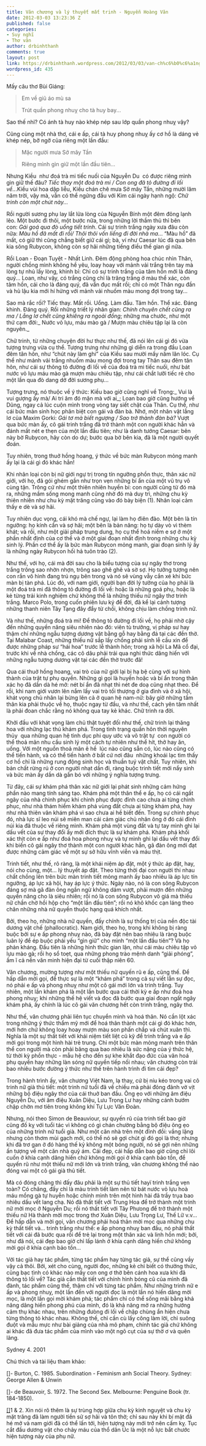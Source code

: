 ```yaml
---
title: Văn chương và lý thuyết mất trinh - Nguyễn Hoàng Văn
date: 2012-03-03 13:23:36 Z
published: false
categories:
- Suy nghĩ
- Thơ văn
author: drbinhthanh
comments: true
layout: post
link: https://drbinhthanh.wordpress.com/2012/03/03/van-ch%c6%b0%c6%a1ng-va-ly-thuy%e1%ba%bft-m%e1%ba%a5t-trinh-nguy%e1%bb%85n-hoang-van/
wordpress_id: 435
---
```


Mấy câu thơ Bùi Giáng:


<blockquote>Em về giũ áo mù sa

Trút quần phong nhuỵ cho tà huy bay...</blockquote>


Sao thế nhỉ? Có ánh tà huy nào khép nép sau lớp quần phong nhuỵ vậy?

Cũng cùng một nhà thơ, cái e ấp, cái tà huy phong nhuỵ ấy cơ hồ là dáng vẻ khép nép, bỡ ngỡ của riêng một lần đầu:


<blockquote>Mặc người mưa Sở mây Tần

Riêng mình gìn giữ một lần đầu tiên...</blockquote>




Nhưng Kiều ­ như đoá trà mi tiếc nuối của Nguyễn Du ­ có được riêng mình gìn giữ thế đâu? _Tiếc thay một đoá trà mi / Con ong đã tỏ đường đi lối về.._.Kiều vùi hoa dập liễu, Kiều chán chê mưa Sở mây Tần, những mười lăm năm trời, vậy mà, vẫn có thể ngửng đầu với Kim cái ngày hạnh ngộ: _Chữ trinh còn một chút này...<!-- more -->_




Rồi người sương phụ lay lắt lửa lòng của Nguyễn Bính một đêm đông lạnh lẽo. Một bước đi thôi, một bước nữa, trong những lời thầm thủ thỉ bên con: _Gái goá qua đò uổng tiết trinh_. Cái sự trinh trắng ngày xưa đâu còn nữa: _Màu hồ đã mất đi rồi/ Thôi thôi vốn liếng đi đời nhà ma.._. “Màu hồ” đã mất, có giữ thì cũng chẳng biết giữ cái gì; bà, ví như Caesar lúc đã qua bên kia sông Rubycon, không còn sợ hãi những tiếng điều thế gian gì nữa.




Rồi Loan - Ðoạn Tuyệt - Nhất Linh. Ðêm động phòng hoa chúc nhìn Thân, người chồng mình không hề yêu, loay hoay với mảnh vải trắng trên tay mà lòng tự nhủ lấy lòng, khinh bỉ: Chỉ có sự trinh trắng của tâm hồn mới là đáng quý... Loan, như vậy, có trắng cũng chỉ là trăng trắng ở màu thể xác, còn tâm hồn, cái cho là đáng quý, đã vẩn đục mất rồi; chỉ có một Thân ngu đần và hủ lậu kia mới hí hửng với mảnh vải nhuốm màu mong đợi trong tay...




Sao mà rắc rối? Tiếc thay. Mất rồi. Uổng. Làm đầu. Tâm hồn. Thể xác. Ðáng khinh. Ðáng quý. Rồi những triết lý nhân gian: _Chính chuyên chết cũng ra ma / Lẳng lơ chết cũng khiêng ra ngoài đồng_; những ma chước, như một thứ cạm đời:_ Nước vỏ lựu, máu mào gà / Mượn màu chiêu tập lại là còn nguyên._




Chữ trinh, từ những chuyện đời hư thực như thế, đã nói lên cái gì đó vừa tượng trưng vừa cụ thể. Tượng trưng như những gì diễn ra trong đầu Loan đêm tân hôn, như “chút này làm ghi” của Kiều sau mười mấy năm lăn lóc. Cụ thể như mảnh vải trắng nhuốm màu mong đợi trong tay Thân sau đêm tân hôn, như cái sự thông tỏ đường đi lối về của đoá trà mi tiếc nuối, như bát nước vỏ lựu máu mào gà mượn màu chiêu tập, như cái chắt lưỡi tiếc rẻ cho một lần qua đò dang dở đời sương phụ...




Tượng trưng, nó thuộc về ý thức: Kiều bao giờ cũng nghĩ về Trọng:_ Vui là vui gượng ấy mà/ Ai tri âm đó mặn mà với ai_; Loan bao giờ cũng hướng về Dũng, ngay cả lúc cuộn mình trong vòng tay siết chặt của Thân. Cụ thể, như cái bức màn sinh học phân biệt con gái và đàn bà. Nhớ, một nhân vật lẳng lơ của Maxim Gorki: _Gái tơ mà biết ngượng / Sao trở thành đàn bà?_ Vượt qua bức màn ấy, cô gái trinh trắng đã trở thành một con người khác hẳn và đánh mất nét e thẹn của một lần đầu tiên; như là danh tướng Caesar: bên này bờ Rubycon, hãy còn do dự; bước qua bờ bên kia, đã là một người quyết đoán.




Tuy nhiên, trong thuở hồng hoang, ý thức về bức màn Rubycon mỏng manh ấy lại là cái gì đó khác hẳn!




Khi nhân loại còn bị nữ giới ngự trị trong tín ngưỡng phồn thực, thân xác nữ giới, với họ, đã gói ghém gần như trọn vẹn những bí ẩn của một vũ trụ vô cùng tận. Trông cứ như một thiên nhiên huyền bí: con người cũng từ đó mà ra, những mầm sống mong manh cũng nhờ đó mà duy trì, những chu kỳ thiên nhiên như chu kỳ mặt trăng cũng vào đó bày biện (1). Nhân loại cảm thấy e dè và sợ hãi.




Tuy nhiên dục vọng, cái khó mà chế ngự, lại làm họ điên đảo. Một bên là tín ngưỡng: họ kính cẩn và sợ hãi; một bên là bản năng: họ tự dày vò vì thèm khát; và rồi, như một giải pháp trung dung, họ cụ thể hoá niềm e sợ ở một phần nhất định của cơ thể và ở một giai đoạn nhất định trong những chu kỳ sinh lý. Phần cơ thể ấy là bức màn Rubycon mỏng manh, giai đoạn sinh lý ấy là những ngày Rubycon hối hả tuôn trào (2).




Như thế, với họ, cái mà đời sau cho là biểu tượng của sự ngây thơ trong trắng trông sao nhờn nhợn, trông sao ghê ghê và sờ sợ. Họ tưởng tượng nên con rắn vô hình đang trú ngụ bên trong và nó sẽ vùng vẫy cắn xé khi bức màn bị tàn phá. Lúc đó, với nam giới, người bạn đời lý tưởng của họ phải là một đoá trà mi đã thông tỏ đường đi lối về: hoặc là những goá phụ, hoặc là kẻ từng trải kinh nghiệm chứ không thể là những thiếu nữ ngây thơ trinh trắng. Marco Polo, trong cuốn phiên lưu ký để đời, đã kể lại cảnh tượng những thanh niên Tây Tạng đây đẩy từ chối, không chịu làm chồng trinh nữ.




Và như thế, những đoá trà mi! Ðể thông tỏ đường đi lối về, họ phải nhờ cậy đến những quyền năng siêu nhiên nào đó: viên tù trưởng, vị pháp sư hay thậm chí những ngẫu tượng dương vật bằng gỗ hay bằng đá tại các đền thờ. Tại Malabar Coast, những thiếu nữ sắp lấy chồng phải sính lễ cầu xin để được những pháp sư “hái hoa” trước lễ thành hôn; trong xã hội La Mã cổ đại, trước khi về nhà chồng, các cô dâu phải trải qua nghi thức dâng hiến với những ngẫu tượng dương vật tại các đền thờ trước đã!




Qua cái thuở hồng hoang, vai trò của nữ giới lại bị hạ bệ cùng với sự hình thành của trật tự phụ quyền. Những gì gọi là huyền hoặc và bí ẩn trong thân xác họ đã dần dà hé mở: nét bí ẩn đã nhạt thì nét đe doạ cũng nhạt theo. Ðể rồi, khi nam giới vươn lên nắm lấy vai trò tối thượng ở gia đình và ở xã hội, khát vọng chủ nhân lại bừng lên cả ở quan hệ nam-nữ: bây giờ những tấm thân kia phải thuộc về họ, thuộc ngay từ đầu, và như thế, cách yên tâm nhất là phải đoan chắc rằng nó không qua tay kẻ khác. Chữ trinh ra đời.




Khởi đầu với khát vọng làm chủ thật tuyệt đối như thế, chữ trinh lại thăng hoa với những lạc thú khám phá. Trong tình trạng quần hôn thời nguyên thủy ­ qua những quan hệ tình dục phi quy ước và vô trật tự ­ con người có thể thoả mãn nhu cầu sinh lý một cách tự nhiên như thể hít, thở hay ăn, uống. Với một nguồn thoả mãn ê hề ­ lúc nào cũng sẵn có, lúc nào cũng có thể tiến hành, và có thể tiến hành ở bất cứ nơi đâu ­ những khoái lạc tìm thấy cơ hồ chỉ là những rung động sinh học và thuần tuý vật chất. Tuy nhiên, khi bản chất rừng rú ở con người nhạt dần đi, ràng buộc trinh tiết mới nẩy sinh và bức màn ấy dần dà gắn bó với những ý nghĩa tượng trưng.




Từ đây, cái sự khám phá thân xác nữ giới lại phát sinh những cảm hứng phần nào mang tính sáng tạo. Khám phá một thân thể e ấp, họ có cái ngất ngây của nhà chinh phục khi chinh phục được đỉnh cao chưa ai từng chinh phục, như nhà thám hiểm khám phá vùng đất chưa ai từng khám phá, hay như nhà thiên văn khám phá vì sao chưa ai hề biết đến. Trong sự chinh phục đó, nhà lực sĩ leo núi sẽ miên man cái cảm giác chủ nhân ông ở đó cái đỉnh núi kia đã thuộc về riêng mình. Khám phá một vùng đất và tự tay mình ghi lại dấu vết của sự thay đổi ấy mới đích thực là sự khám phá. Khám phá khối xác thịt còn e ấp như đoá hoa phong nhuỵ và tự mình ghi lại dấu vết thay đổi khi biến cô gái ngây thơ thành một con người khác hẳn, gã đàn ông mới đạt được những cảm giác về một sự sở hữu vĩnh viễn và máu thịt.




Trinh tiết, như thế, rõ ràng, là một khái niệm áp đặt, một ý thức áp đặt, hay, nói cho cùng, một... lý thuyết áp đặt. Theo từng thời đại con người thi nhau chất chồng lên trên bức màn trinh tiết mỏng manh ấy bao nhiêu là áp lực tín ngưỡng, áp lực xã hội, hay áp lực ý thức. Ngày nào, nó là con sông Rubycon đáng sợ mà gã đàn ông ngần ngừ không dám vượt, phải mượn đến những quyền năng cho là siêu nhiên; rồi nó là con sông Rubycon vô giá mà thiếu nữ chần chờ hồi hộp cho “một lần đầu tiên”; rồi nó khô khốc cạn láng theo chân những nhà nữ quyền thuộc hạng quá khích nhất.




Bởi, theo họ, những nhà nữ quyền, đấy chính là sự thống trị của nền độc tài dương vật chế (phallocratic). Nam giới, theo họ, trong khi không bị ràng buộc bởi sự e ấp phong nhuỵ nào, đã bày đặt nên bao nhiêu là ràng buộc luân lý để ép buộc phái yếu “gìn giữ” cho mình “một lần đầu tiên”? Và họ phản kháng. Ðầu tiên là những hình thức gian lận, như cái màu chiêu tập vỏ lựu mào gà; rồi họ sổ toẹt, qua những phong trào mệnh danh “giải phóng”, ầm ĩ cả nền văn minh hiện đại từ cuối thập niên 60.




Văn chương, mường tượng như một thiếu nữ quyến rũ e ấp, cũng thế. Ðể hấp dẫn mời gọi, để thực sự là một “khám phá” trong cả sự viết lẫn sự đọc, nó phải e ấp và phong nhuỵ như một cô gái mới lớn và trinh trắng. Tuy nhiên, một lần khám phá là một lần bước qua cái thời kỳ e ấp như đoá hoa phong nhuỵ; khi những thế hệ viết và đọc đã bước qua giai đoạn ngất ngây khám phá, ấy chính là lúc cô gái văn chương hết còn trinh trắng, ngây thơ.




Như thế, văn chương phải liên tục chuyển mình và hoá thân. Nó cần lột xác trong những ý thức thẩm mỹ mới để hoá thân thành một cái gì đó khác hơn, mới hơn chứ không loay hoay mượn màu son phấn chắp vá chút xuân thì. Nghĩa là một sự thất tiết với khái niệm tiết liệt cũ kỹ để trinh trắng và e ấp mời gọi trong một hình hài trẻ trung. Chỉ một bức màn mỏng manh trên thân thể con người mà còn phải băng qua bao nhiêu là sức nặng của ý thức hệ, từ thời kỳ phồn thực - mẫu hệ cho đến sự khe khắt đạo đức của văn hoá phụ quyền hay những làn sóng nữ quyền tiếp nối nhau; văn chương còn trải bao nhiêu bước đường ý thức như thế trên hành trình đi tìm cái đẹp?




Trong hành trình ấy, văn chương Việt Nam, lạ thay, cứ bị níu kéo trong vai cô trinh nữ già thủ tiết: một trinh nữ tuổi đã về chiều mà phải đỏng đảnh vờ vịt những bộ điệu ngây thơ của cái thuở ban đầu. Õng ẹo với những âm điệu Nguyễn Du, với âm điệu Xuân Diệu, Lưu Trọng Lư hay những cánh bướm chập chờn mơ tiên trong không khí Tự Lực Văn Ðoàn.




Nhưng, nói theo Simon de Beauviour, sự quyến rũ của trinh tiết bao giờ cũng đố kỵ với tuổi tác vì không có gì chán chường bằng bộ điệu õng ẹo của những trinh nữ tuổi già. Như một căn nhà trên một đỉnh đồi: vắng lặng nhưng còn thơm mùi gạch mới, có thể nó sẽ gợi chút gì đó gọi là thơ; nhưng khi đã trơ gan ở đó hàng thế kỷ không một bóng người, nó sẽ gợi nên những ấn tượng về một căn nhà quỷ ám. Cái đẹp, cái hấp dẫn bao giờ cũng chỉ lôi cuốn ở khía cạnh dâng hiến chứ không mời gọi ở khía cạnh bảo tồn, để quyến rũ như một thiếu nữ mới lớn và trinh trắng, văn chương không thể nào đóng vai một cô gái già thủ tiết.




Mà có đóng chăng thì đấy đâu phải là một sự thủ tiết hayï trinh trắng vẹn toàn? Có chăng, đấy chỉ là màu trinh tiết làm nên từ bát nước vỏ lựu hoà máu mồng gà tự huyễn hoặc chính mình trên một hình hài đã trầy trụa bao nhiêu dấu vết lang chạ. Nó đã thất tiết với Trung Hoa để trở thành một trinh nữ mời mọc ở Nguyễn Du; rồi nó thất tiết với Tây Phưong để trở thành một thiếu nữ Hà thành mời mọc trong thơ Xuân Diệu, Lưu Trọng Lư, Thế Lữ v.v... Ðể hấp dẫn và mời gọi, văn chương phải hoá thân mời mọc qua những chu kỳ thất tiết và... trinh trắng như thế: e ấp phong nhuỵ ban đầu, nó phải thất tiết với cái đã bước qua rồi để trẻ lại trong một thân xác và linh hồn mới; bởi, như đã nói, cái đẹp bao giờ chỉ lấp lánh ở khía cạnh dâng hiến chứ không mời gọi ở khía cạnh bảo tồn...




Với tác giả hay tác phẩm, từng tác phẩm hay từng tác giả, sự thể cũng vầy vậy cả thôi. Bởi, xét cho cùng, người đọc, những kẻ chỉ biết có thưởng thức, cũng bạc tình có khác nào mấy con ong ơ thờ bên cánh hoa xưa khi đã thông tỏ lối về? Tác giả cần thất tiết với chính hình bóng cũ của mình đã đành, tác phẩm cũng thế, thậm chí với từng tác phẩm. Như những trinh nữ e ấp và phong nhuỵ, một lần đến với người đọc là một lần nó hiến dâng mời mọc, là một lần gọi mời khám phá; tác phẩm chỉ có thể sống mãi bằng khả năng dâng hiến phong phú của mình, đó là khả năng mở ra những hướng cảm thụ khác nhau, trên những đưòng đi lối về chập chùng ẩn hiện chưa từng thông tỏ khác nhau. Không thế, chỉ cần cù lấy công làm lời, chỉ suông đuột và mẫu mực như bài giảng của nhà mô phạm, chính tác giả chứ không ai khác đã đưa tác phẩm của mình vào một ngõ cụt của sự thờ ơ và quên lãng.


Sydney 4. 2001

Chú thích và tài liệu tham khảo:

[[]](http://www.tienve.org/home/viet/viewVietJournals.do?action=viewArtwork&artworkId=34#R)- Burton, C. 1985. Subordination - Feminism anh Social Theory. Sydney: George Allen & Unwin

[[]](http://www.tienve.org/home/viet/viewVietJournals.do?action=viewArtwork&artworkId=34#R)- de Beauvoir, S. 1972. The Second Sex. Melbourne: Penguine Book (tr. 184-1850).

[[]](http://www.tienve.org/home/viet/viewVietJournals.do?action=viewArtwork&artworkId=34#R)1 & 2. Xin nói rõ thêm là sự trùng hợp giữa chu kỳ kinh nguyệt và chu kỳ mặt trăng đã làm người tiền sử sợ hãi và tôn thờ; chỉ sau này khi bí mật đã hé mở và nam giới đã có thể lấn tới, hiện tượng này mới trở nên cấm kỵ. Tục cắt đầu dương vật cho chảy máu của thổ dân Úc là một nỗ lực bắt chước hiện tượng này của phụ nữ.
